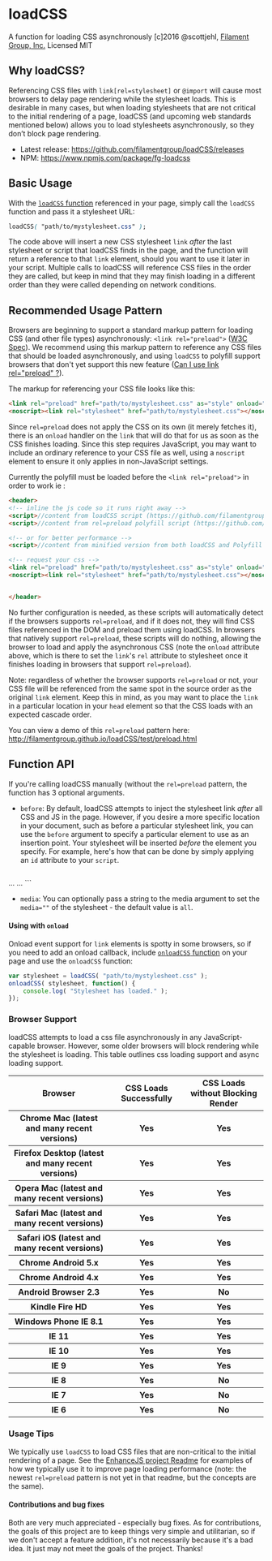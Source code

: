 # loadCSS

A function for loading CSS asynchronously
[c]2016 @scottjehl, [Filament Group, Inc.](https://www.filamentgroup.com/)
Licensed MIT

## Why loadCSS?

Referencing CSS files with `link[rel=stylesheet]` or `@import` will cause most browsers to delay page rendering while the stylesheet loads. This is desirable in many cases, but when loading stylesheets that are not critical to the initial rendering of a page, loadCSS (and upcoming web standards mentioned below) allows you to load stylesheets asynchronously, so they don’t block page rendering.

* Latest release: https://github.com/filamentgroup/loadCSS/releases
* NPM: https://www.npmjs.com/package/fg-loadcss

## Basic Usage

With the [`loadCSS` function](https://github.com/filamentgroup/loadCSS/blob/master/src/loadCSS.js) referenced in your page, simply call the `loadCSS` function and pass it a stylesheet URL:

```css
loadCSS( "path/to/mystylesheet.css" );
```

The code above will insert a new CSS stylesheet `link` *after* the last stylesheet or script that loadCSS finds in the page, and the function will return a reference to that `link` element, should you want to use it later in your script. Multiple calls to loadCSS will reference CSS files in the order they are called, but keep in mind that they may finish loading in a different order than they were called depending on network conditions.

## Recommended Usage Pattern

Browsers are beginning to support a standard markup pattern for loading CSS (and other file types) asynchronously: `<link rel="preload">` ([W3C Spec](https://www.w3.org/TR/2015/WD-preload-20150721/)). We recommend using this markup pattern to reference any CSS files that should be loaded asynchronously, and using `loadCSS` to polyfill support browsers that don't yet support this new feature ([Can I use link rel="preload" ?](http://caniuse.com/#feat=link-rel-preload)).

The markup for referencing your CSS file looks like this:

```html
<link rel="preload" href="path/to/mystylesheet.css" as="style" onload="this.rel='stylesheet'">
<noscript><link rel="stylesheet" href="path/to/mystylesheet.css"></noscript>
```

Since `rel=preload` does not apply the CSS on its own (it merely fetches it), there is an `onload` handler on the `link` that will do that for us as soon as the CSS finishes loading. Since this step requires JavaScript, you may want to include an ordinary reference to your CSS file as well, using a `noscript` element to ensure it only applies in non-JavaScript settings.

Currently the polyfill must be loaded before the `<link rel="preload">` in order to work ie :

```html
<header>
<!-- inline the js code so it runs right away -->
<script>//content from loadCSS script (https://github.com/filamentgroup/loadCSS/blob/master/src/loadCSS.js)</script>
<script>//content from rel=preload polyfill script (https://github.com/filamentgroup/loadCSS/blob/master/src/cssrelpreload.js)</script>

<!-- or for better performance -->
<script>//content from minified version from both loadCSS and Polyfill scripts (https://gist.github.com/Marabyte/62122715310d5457703156bf5e9509ef)</script>

<!-- request your css -->
<link rel="preload" href="path/to/mystylesheet.css" as="style" onload="this.rel='stylesheet'">
<noscript><link rel="stylesheet" href="path/to/mystylesheet.css"></noscript>


</header>
```

No further configuration is needed, as these scripts will automatically detect if the browsers supports `rel=preload`, and if it does not, they will find CSS files referenced in the DOM and preload them using loadCSS. In browsers that natively support `rel=preload`, these scripts will do nothing, allowing the browser to load and apply the asynchronous CSS (note the `onload` attribute above, which is there to set the `link`'s `rel` attribute to stylesheet once it finishes loading in browsers that support `rel=preload`).

Note: regardless of whether the browser supports `rel=preload` or not, your CSS file will be referenced from the same spot in the source order as the original `link` element. Keep this in mind, as you may want to place the `link` in a particular location in your `head` element so that the CSS loads with an expected cascade order.

You can view a demo of this `rel=preload` pattern here: http://filamentgroup.github.io/loadCSS/test/preload.html


## Function API

If you're calling loadCSS manually (without the `rel=preload` pattern, the function has 3 optional arguments.

- `before`: By default, loadCSS attempts to inject the stylesheet link *after* all CSS and JS in the page. However, if you desire a more specific location in your document, such as before a particular stylesheet link, you can use the `before` argument to specify a particular element to use as an insertion point. Your stylesheet will be inserted *before* the element you specify. For example, here's how that can be done by simply applying an `id` attribute to your `script`.
	``` html
<head>
...
<script id="loadcss">
  // load a CSS file just before the script element containing this code
  loadCSS( "path/to/mystylesheet.css", document.getElementById("loadcss") );
</script>
...
</head>
```

- `media`: You can optionally pass a string to the media argument to set the `media=""` of the stylesheet - the default value is `all`.

#### Using with `onload`

Onload event support for `link` elements is spotty in some browsers, so if you need to add an onload callback, include [`onloadCSS` function](https://github.com/filamentgroup/loadCSS/blob/master/src/onloadCSS.js) on your page and use the `onloadCSS` function:

``` javascript
var stylesheet = loadCSS( "path/to/mystylesheet.css" );
onloadCSS( stylesheet, function() {
	console.log( "Stylesheet has loaded." );
});
```

### Browser Support

loadCSS attempts to load a css file asynchronously in any JavaScript-capable browser. However, some older browsers will block rendering while the stylesheet is loading. This table outlines css loading support and async loading support.

<table>
    <tr>
        <th>Browser</th>
        <th>CSS Loads Successfully</th>
        <th>CSS Loads without Blocking Render</th>
    </tr>
    <tr>
        <th>Chrome Mac (latest and many recent versions)</th>
        <th>Yes</th>
        <th>Yes</th>
    </tr>
    <tr>
        <th>Firefox Desktop (latest and many recent versions)</th>
        <th>Yes</th>
        <th>Yes</th>
    </tr>
     <tr>
        <th>Opera Mac (latest and many recent versions)</th>
        <th>Yes</th>
        <th>Yes</th>
    </tr>
    <tr>
        <th>Safari Mac (latest and many recent versions)</th>
        <th>Yes</th>
        <th>Yes</th>
    </tr>
    <tr>
        <th>Safari iOS (latest and many recent versions)</th>
        <th>Yes</th>
        <th>Yes</th>
    </tr>
    <tr>
        <th>Chrome Android 5.x</th>
        <th>Yes</th>
        <th>Yes</th>
    </tr>
    <tr>
        <th>Chrome Android 4.x</th>
        <th>Yes</th>
        <th>Yes</th>
    </tr>
     <tr>
        <th>Android Browser 2.3</th>
        <th>Yes</th>
        <th>No</th>
    </tr>
    <tr>
        <th>Kindle Fire HD</th>
        <th>Yes</th>
        <th>Yes</th>
    </tr>
     <tr>
        <th>Windows Phone IE 8.1</th>
        <th>Yes</th>
        <th>Yes</th>
    </tr>
     <tr>
        <th>IE 11</th>
        <th>Yes</th>
        <th>Yes</th>
    </tr>
     <tr>
        <th>IE 10</th>
        <th>Yes</th>
        <th>Yes</th>
    </tr>
    <tr>
        <th>IE 9</th>
        <th>Yes</th>
        <th>Yes</th>
    </tr>
     <tr>
        <th>IE 8</th>
        <th>Yes</th>
        <th>No</th>
    </tr>
     <tr>
        <th>IE 7</th>
        <th>Yes</th>
        <th>No</th>
    </tr>
     <tr>
        <th>IE 6</th>
        <th>Yes</th>
        <th>No</th>
    </tr>

</table>



### Usage Tips

We typically use `loadCSS` to load CSS files that are non-critical to the initial rendering of a page. See the [EnhanceJS project Readme](https://github.com/filamentgroup/enhance#enhancejs) for examples of how we typically use it to improve page loading performance (note: the newest `rel=preload` pattern is not yet in that readme, but the concepts are the same).


#### Contributions and bug fixes

Both are very much appreciated - especially bug fixes. As for contributions, the goals of this project are to keep things very simple and utilitarian, so if we don't accept a feature addition, it's not necessarily because it's a bad idea. It just may not meet the goals of the project. Thanks!
